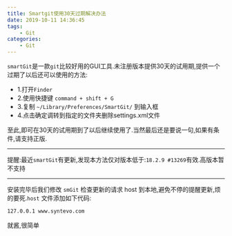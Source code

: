 ```yaml
---
title: Smartgit使用30天过期解决办法
date: 2019-10-11 14:36:45
tags:
    - Git
categories:
    - Git
---
```

`smartGit`是一款`git`比较好用的GUI工具.未注册版本提供30天的试用期,提供一个过期了以后还可以使用的方法:
- 1.打开`Finder`
- 2.使用快捷键 `command + shift + G`
- 3.复制 `~/Library/Preferences/SmartGit/` 到输入框
- 4.点击确定调转到指定的文件夹删除settings.xml文件

至此,即可在30天的试用期到了以后继续使用了.当然最后还是要说一句,如果有条件,请支持正版.
***
提醒:最近`smartGit`有更新,发现本方法仅对版本低于:`18.2.9 #13269`有效.高版本暂不支持

***
安装完毕后我们修改 `smGit` 检查更新的请求 host 到本地,避免不停的提醒更新,烦的要死.`host` 文件添加如下代码:

```bash
127.0.0.1 www.syntevo.com
```

就酱,很简单
